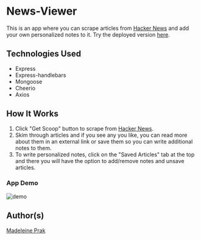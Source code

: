 # News-Viewer

This is an app where you can scrape articles from [Hacker News](https://news.ycombinator.com/) and add your own personalized notes to it. Try the deployed version [here](https://fast-inlet-41689.herokuapp.com/).

## Technologies Used
* Express
* Express-handlebars
* Mongoose
* Cheerio
* Axios

## How It Works
1. Click "Get Scoop" button to scrape from [Hacker News](https://news.ycombinator.com/).
2. Skim through articles and if you see any you like, you can read more about them in an external link or save them so you can write additional notes to them.
3. To write personalized notes, click on the "Saved Articles" tab at the top and there you will have the option to add/remove notes and unsave articles.

### App Demo
![demo](https://user-images.githubusercontent.com/26778117/70385068-f1959400-193e-11ea-82d2-f26b28a5a1ca.gif)

## Author(s)
[Madeleine Prak](https://github.com/madeleineprak/)